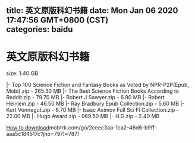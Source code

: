 
title: 英文原版科幻书籍
date: Mon Jan 06 2020 17:47:56 GMT+0800 (CST)    
categories: baidu
---

# 英文原版科幻书籍
size: 1.40 GB
 
 
|- Top 100 Science Fiction and Fantasy Books as Voted by NPR-P2P(Epub, Mobi).zip - 265.30 MB
|- The Best Science Fiction Books According to Reddit.zip - 79.70 MB
|- Robert J Sawyer.zip - 6.90 MB
|- Robert Heinlein.zip - 46.50 MB
|- Ray Bradbury Epub Collection.zip - 5.60 MB
|- Kurt Vonnegut.zip - 6.70 MB
|- Isaac Asimov Full Sci Fi Collection.zip - 22.00 MB
|- Hugo Award.zip - 969.50 MB
|- H.G.zip - 2.40 MB

[How to download](https://bpcam.bemobtrk.com/go/2ceec3aa-1ca2-46d6-b9ff-aaa5c184517c?jno=798)mobtrk.com/go/2ceec3aa-1ca2-46d6-b9ff-aaa5c184517c?jno=797)=787)